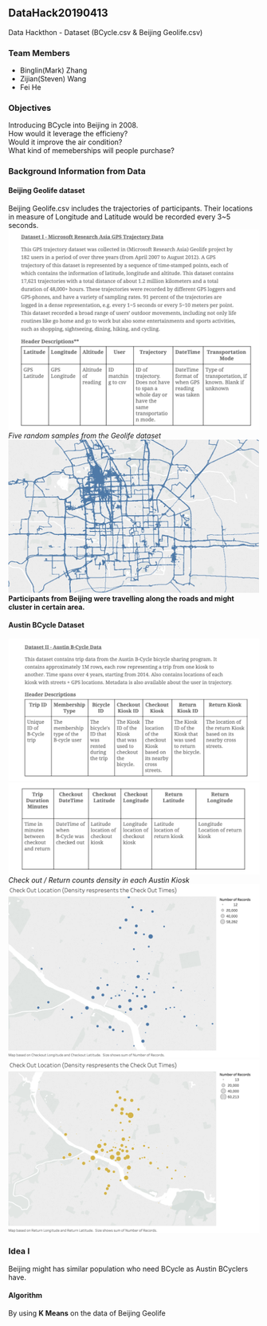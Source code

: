 ## DataHack20190413
 Data Hackthon - Dataset (BCycle.csv & Beijing Geolife.csv)
### Team Members
 - Binglin(Mark) Zhang 
 - Zijian(Steven) Wang 
 - Fei He 
### Objectives 
Introducing BCycle into Beijing in 2008.   
How would it leverage the efficieny?  
Would it improve the air condition?   
What kind of memeberships will people purchase?  
### Background Information from Data
#### Beijing Geolife dataset 
Beijing Geolife.csv includes the trajectories of participants. Their locations in measure of Longitude and Latitude would be recorded every 3~5 seconds. 
![Data File Description](https://raw.githubusercontent.com/MMarkZhang/DataHack20190413/master/Visualization/%E5%B1%8F%E5%B9%95%E5%BF%AB%E7%85%A7%202019-04-14%20%E4%B8%8B%E5%8D%882.06.03.png)
_Five random samples from the Geolife dataset_   
![Beijing 5 samples](https://raw.githubusercontent.com/MMarkZhang/DataHack20190413/master/Visualization/Sheet%201.png)
**Participants from Beijing were travelling along the roads and might cluster in certain area.**   
  
#### Austin BCycle Dataset
![Austin BCycle1](https://raw.githubusercontent.com/MMarkZhang/DataHack20190413/master/Visualization/%E5%B1%8F%E5%B9%95%E5%BF%AB%E7%85%A7%202019-04-14%20%E4%B8%8B%E5%8D%882.06.16.png)
![Austin BCycle2](https://raw.githubusercontent.com/MMarkZhang/DataHack20190413/master/Visualization/%E5%B1%8F%E5%B9%95%E5%BF%AB%E7%85%A7%202019-04-14%20%E4%B8%8B%E5%8D%882.06.27.png)
 _Check out / Return counts density in each Austin Kiosk_ 
 ![Austin Checkout](https://raw.githubusercontent.com/MMarkZhang/DataHack20190413/master/Visualization/B-cycle-density-CheckOut.png)
 ![Austin Return](https://raw.githubusercontent.com/MMarkZhang/DataHack20190413/master/Visualization/B-Cycle-Return.png)
 
### Idea I 
Beijing might has similar population who need BCycle as Austin BCyclers have.   
#### Algorithm 

By using **K Means** on the data of Beijing Geolife
